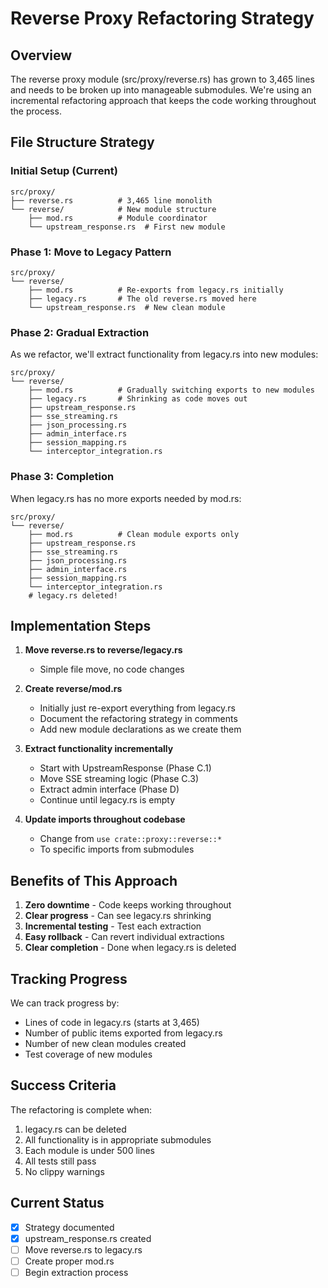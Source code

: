 # Reverse Proxy Refactoring Strategy

## Overview
The reverse proxy module (src/proxy/reverse.rs) has grown to 3,465 lines and needs to be broken up into manageable submodules. We're using an incremental refactoring approach that keeps the code working throughout the process.

## File Structure Strategy

### Initial Setup (Current)
```
src/proxy/
├── reverse.rs          # 3,465 line monolith
└── reverse/            # New module structure
    ├── mod.rs          # Module coordinator
    └── upstream_response.rs  # First new module
```

### Phase 1: Move to Legacy Pattern
```
src/proxy/
└── reverse/
    ├── mod.rs          # Re-exports from legacy.rs initially
    ├── legacy.rs       # The old reverse.rs moved here
    └── upstream_response.rs  # New clean module
```

### Phase 2: Gradual Extraction
As we refactor, we'll extract functionality from legacy.rs into new modules:
```
src/proxy/
└── reverse/
    ├── mod.rs          # Gradually switching exports to new modules
    ├── legacy.rs       # Shrinking as code moves out
    ├── upstream_response.rs
    ├── sse_streaming.rs
    ├── json_processing.rs
    ├── admin_interface.rs
    ├── session_mapping.rs
    └── interceptor_integration.rs
```

### Phase 3: Completion
When legacy.rs has no more exports needed by mod.rs:
```
src/proxy/
└── reverse/
    ├── mod.rs          # Clean module exports only
    ├── upstream_response.rs
    ├── sse_streaming.rs
    ├── json_processing.rs
    ├── admin_interface.rs
    ├── session_mapping.rs
    └── interceptor_integration.rs
    # legacy.rs deleted!
```

## Implementation Steps

1. **Move reverse.rs to reverse/legacy.rs**
   - Simple file move, no code changes

2. **Create reverse/mod.rs**
   - Initially just re-export everything from legacy.rs
   - Document the refactoring strategy in comments
   - Add new module declarations as we create them

3. **Extract functionality incrementally**
   - Start with UpstreamResponse (Phase C.1)
   - Move SSE streaming logic (Phase C.3)
   - Extract admin interface (Phase D)
   - Continue until legacy.rs is empty

4. **Update imports throughout codebase**
   - Change from `use crate::proxy::reverse::*` 
   - To specific imports from submodules

## Benefits of This Approach

1. **Zero downtime** - Code keeps working throughout
2. **Clear progress** - Can see legacy.rs shrinking
3. **Incremental testing** - Test each extraction
4. **Easy rollback** - Can revert individual extractions
5. **Clear completion** - Done when legacy.rs is deleted

## Tracking Progress

We can track progress by:
- Lines of code in legacy.rs (starts at 3,465)
- Number of public items exported from legacy.rs
- Number of new clean modules created
- Test coverage of new modules

## Success Criteria

The refactoring is complete when:
1. legacy.rs can be deleted
2. All functionality is in appropriate submodules
3. Each module is under 500 lines
4. All tests still pass
5. No clippy warnings

## Current Status

- [x] Strategy documented
- [x] upstream_response.rs created
- [ ] Move reverse.rs to legacy.rs
- [ ] Create proper mod.rs
- [ ] Begin extraction process